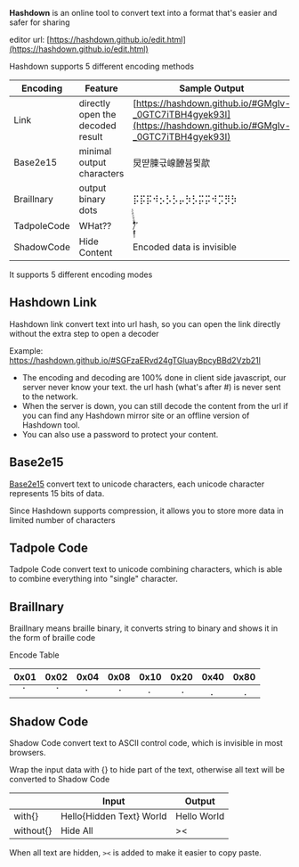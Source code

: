 
**Hashdown** is an online tool to convert text into a format that's easier and safer for sharing

editor url:
[https://hashdown.github.io/edit.html](https://hashdown.github.io/edit.html)


Hashdown supports 5 different encoding methods

| Encoding | Feature | Sample Output |
| ------------- | ------------- | ------------- |
| Link | directly open the decoded result | [https://hashdown.github.io/#GMgIv-_0GTC7iTBH4gyek93I](https://hashdown.github.io/#GMgIv-_0GTC7iTBH4gyek93I) |
| Base2e15 | minimal output characters | 炅땯腖귻㟫䩍븀묓歊 |
| Braillnary | output binary dots | ⡯⡯⡯⠺⡢⡣⡣⡤⡳⡣⡭⡭⠺⡩⡻⡳ |
| TadpoleCode | WHat?? | /ًًٍٍٍٍََََُُُِِِّّّّّّّّّْْْْْْْْْْْْٕ۪۪۪ٓۤ۠ۤ۠ﾞ |
| ShadowCode | Hide Content | Encoded data⁪‌​⁭‍⁬⁫⁬⁪⁫​⁭⁭⁬⁫⁬⁪⁫⁭⁮‌⁫ is invisible |


It supports 5 different encoding modes

## Hashdown Link

Hashdown link convert text into url hash, so you can open the link directly without the extra step to open a decoder

Example:
https://hashdown.github.io/#SGFzaERvd24gTGluayBpcyBBd2Vzb21l

* The encoding and decoding are 100% done in client side javascript, our server never know your text. the url hash (what's after #) is never sent to the network.
* When the server is down, you can still decode the content from the url if you can find any Hashdown mirror site or an offline version of Hashdown tool. 
* You can also use a password to protect your content.


## Base2e15

[Base2e15](https://github.com/rinick/base2e15) convert text to unicode characters, each unicode character represents 15 bits of data. 

Since Hashdown supports compression, it allows you to store more data in limited number of characters

## Tadpole Code
Tadpole Code convert text to unicode combining characters, which is able to combine everything into "single" character.

## Braillnary

Braillnary means braille binary, it converts string to binary and shows it in the form of braille code

Encode Table

|0x01|0x02|0x04|0x08|0x10|0x20|0x40|0x80|
|:--:|:--:|:--:|:--:|:--:|:--:|:--:|:--:|
|`⠁`|`⠈`|`⠂`|`⠐`|`⠄`|`⠠`|`⡀`|`⢀`|

## Shadow Code
Shadow Code convert text to ASCII control code, which is invisible in most browsers.

Wrap the input data with {} to hide part of the text, otherwise all text will be converted to Shadow Code

|  | Input | Output |
| ------------- | ------------- | ------------- |
| with{} | Hello{Hidden Text} World | Hello‍‍​⁭⁫⁬⁫⁫⁪‌​⁭‍⁬⁬⁭‌​​⁬‍‌⁫⁬⁪⁭​⁮‍​ World |
| without{} | Hide All | >‍‍​⁭⁫⁬⁫⁫⁪‌‍‍​‌​‌⁪⁪​⁭⁭​< |

When all text are hidden, `><` is added to make it easier to copy paste.
